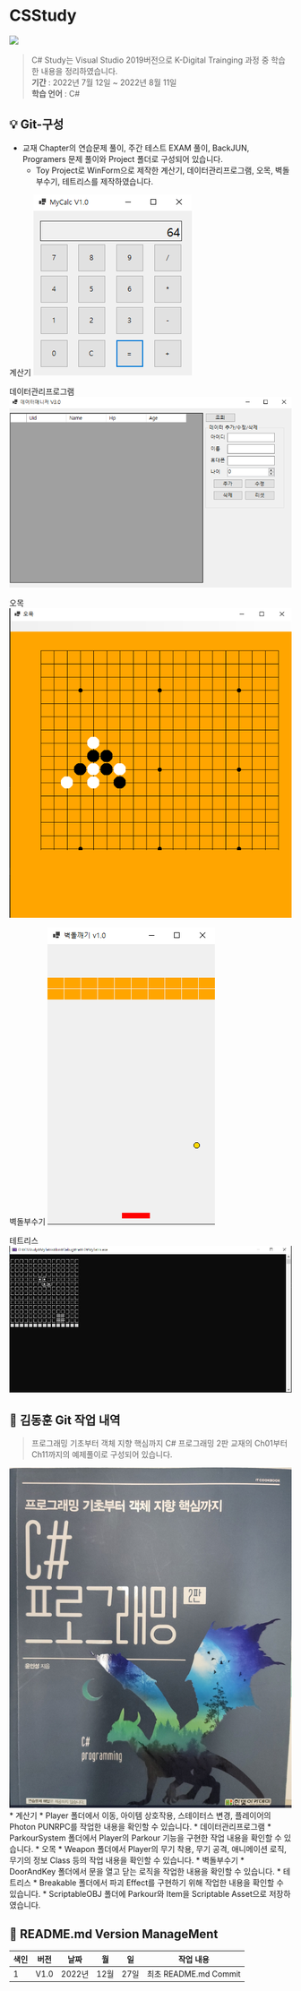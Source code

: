 # CSStudy

<img src="https://capsule-render.vercel.app/api?type=wave&color=auto&height=300&section=header&text=CS%20Study&fontSize=90" />

> C# Study는 Visual Studio 2019버전으로 K-Digital Trainging 과정 중 학습한 내용을 정리하였습니다.
<br/> **기간** : 2022년 7월 12일 ~ 2022년 8월 11일
<br/> **학습 언어**    : C#

:bulb:   Git-구성
------------------------
* 교재 Chapter의 연습문제 풀이, 주간 테스트 EXAM 풀이, BackJUN, Programers 문제 풀이와 Project 폴더로 구성되어 있습니다. 
  * Toy Project로 WinForm으로 제작한 계산기, 데이터관리프로그램, 오목, 벽돌부수기, 테트리스를 제작하였습니다.

계산기
<img src="img/one.png">

데이터관리프로그램
<img src="img/two.png">

오목
<img src="img/three.png">

벽돌부수기
<img src="img/four.png">

테트리스
<img src="img/five.png">

💾 김동훈 Git 작업 내역
------------------------
> 프로그래밍 기초부터 객체 지향 핵심까지 C# 프로그래밍 2판 교재의 Ch01부터 Ch11까지의 예제풀이로 구성되어 있습니다.
<img src="img/six.png">
* 계산기
  * Player 폴더에서 이동, 아이템 상호작용, 스테이터스 변경, 플레이어의 Photon PUNRPC를 작업한 내용을 확인할 수 있습니다.
* 데이터관리프로그램
  * ParkourSystem 폴더에서 Player의 Parkour 기능을 구현한 작업 내용을 확인할 수 있습니다.
* 오목
  * Weapon 폴더에서 Player의 무기 착용, 무기 공격, 애니메이션 로직, 무기의 정보 Class 등의 작업 내용을 확인할 수 있습니다.  
* 벽돌부수기
  * DoorAndKey 폴더에서 문을 열고 닫는 로직을 작업한 내용을 확인할 수 있습니다.
* 테트리스
  * Breakable 폴더에서 파괴 Effect를 구현하기 위해 작업한 내용을 확인할 수 있습니다.
  * ScriptableOBJ 폴더에 Parkour와 Item을 Scriptable Asset으로 저장하였습니다.


:nail_care: README.md Version ManageMent
------------------------

색인|버전|날짜|월|일|작업 내용
---|---|---|---|---|---|
1|V1.0|2022년|12월|27일|최초 README.md Commit
